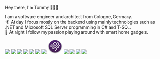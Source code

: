 Hey there, I'm Tommy 🙋🏻‍♂️

I am a software engineer and architect from Cologne, Germany.<br/>
☀️ At day I focus mostly on the backend using mainly technologies such as .NET and Microsoft SQL Server programming in C# and T-SQL.<br/>
🌙 At night I follow my passion playing around with smart home gadgets.<br/>

<span>
  <a href="https://learn.microsoft.com/en-us/dotnet/csharp"><img src="https://raw.githubusercontent.com/yurijserrano/Github-Profile-Readme-Logos/master/programming%20languages/c%23.svg" height="50" /></a>
  <a href="https://learn.microsoft.com/en-us/sql/sql-server"><img src="https://upload.wikimedia.org/wikipedia/de/8/8c/Microsoft_SQL_Server_Logo.svg" height="50" /></a>
  <a href="https://dotnet.microsoft.com"><img src="https://upload.wikimedia.org/wikipedia/commons/7/7d/Microsoft_.NET_logo.svg" height="50" /></a>
  <a href="https://visualstudio.microsoft.com"><img src="https://upload.wikimedia.org/wikipedia/commons/5/59/Visual_Studio_Icon_2019.svg" height="50" /></a>
  <a href="https://code.visualstudio.com"><img src="https://raw.githubusercontent.com/yurijserrano/Github-Profile-Readme-Logos/master/text%20editors/vscode.svg" height="50" /></a>
  <a href="https://git-scm.com"><img src="https://raw.githubusercontent.com/yurijserrano/Github-Profile-Readme-Logos/master/others/git.svg" height="50" /></a>
  <a href="https://www.docker.com"><img src="https://raw.githubusercontent.com/yurijserrano/Github-Profile-Readme-Logos/master/cloud/docker.svg" height="50" /></a>
  <a href="https://homebridge.io"><img src="https://raw.githubusercontent.com/homebridge/branding/master/logos/homebridge-color-round-stylized.png" height="50" /></a>
  <a href="https://nodejs.org"><img src="https://raw.githubusercontent.com/yurijserrano/Github-Profile-Readme-Logos/master/frameworks/nodejs.svg" height="50" /></a>
  <a href="https://www.npmjs.com"><img src="https://raw.githubusercontent.com/yurijserrano/Github-Profile-Readme-Logos/master/others/npm.svg" height="50" /></a>
  <a href="https://www.typescriptlang.org"><img src="https://raw.githubusercontent.com/yurijserrano/Github-Profile-Readme-Logos/master/programming%20languages/typescript.svg" height="50" /></a>
  <a href="https://azure.microsoft.com"><img src="https://raw.githubusercontent.com/yurijserrano/Github-Profile-Readme-Logos/master/cloud/azure.svg" height="50" /></a>
</span>
